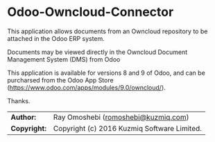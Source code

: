 # Odoo-Owncloud-Connector
This application allows documents from an Owncloud repository to be attached in the Odoo ERP system.

Documents may be viewed directly in the Owncloud Document Management System (DMS) from Odoo

This application is available for versions 8 and 9 of Odoo, and can be purcharsed from the Odoo App Store (https://www.odoo.com/apps/modules/9.0/owncloud/).

Thanks.

|                      |                                          |
|:---------------------|:-----------------------------------------|
| **Author:**          | Ray Omoshebi (<romoshebi@kuzmiq.com>)
| **Copyright:**       | Copyright (c) 2016 Kuzmiq Software Limited.
